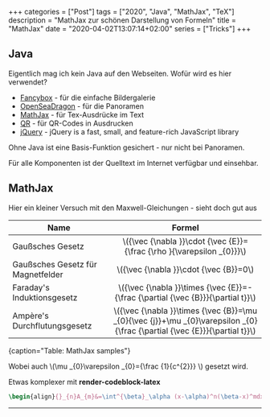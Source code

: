 +++
categories  = ["Post"]
tags        = ["2020", "Java", "MathJax", "TeX"]
description = "MathJax zur schönen Darstellung von Formeln"
title       = "MathJax"
date        = "2020-04-02T13:07:14+02:00"
series      = ["Tricks"]
+++
## Java

Eigentlich mag ich kein Java auf den Webseiten. Wofür wird es hier verwendet?

<!--more-->
* [Fancybox][] - für die einfache Bildergalerie
* [OpenSeaDragon][] - für die Panoramen
* [MathJax][] - für Tex-Ausdrücke im Text
* [QR][] - für QR-Codes in Ausdrucken
* [jQuery][] - jQuery is a fast, small, and feature-rich JavaScript library

Ohne Java ist eine Basis-Funktion gesichert - nur nicht bei Panoramen.

Für alle Komponenten ist der Quelltext im Internet verfügbar und einsehbar.

## MathJax

Hier ein kleiner Versuch mit den Maxwell-Gleichungen - sieht doch gut aus

|Name|Formel|
|----|:----:|
|Gaußsches Gesetz| \\({\vec {\nabla }}\cdot {\vec {E}}={\frac {\rho }{\varepsilon _{0}}}\\) |
|Gaußsches Gesetz für Magnetfelder| \\({\vec {\nabla }}\cdot {\vec {B}}=0\\)|
|Faraday's Induktionsgesetz|\\({\vec {\nabla }}\times {\vec {E}}=-{\frac {\partial {\vec {B}}}{\partial t}}\\)|
|Ampère's Durchflutungsgesetz|\\({\vec {\nabla }}\times {\vec {B}}=\mu _{0}{\vec {j}}+\mu _{0}\varepsilon _{0}{\frac {\partial {\vec {E}}}{\partial t}}\\)|
{caption="Table: MathJax samples"}

Wobei auch  \\(\mu _{0}\varepsilon _{0}={\frac {1}{c^{2}}} \\) gesetzt wird.

Etwas komplexer mit **render-codeblock-latex**
````latex { class=w-50 }
\begin{align}{}_{n}A_{m}&=\int^{\beta}_\alpha (x-\alpha)^n(\beta-x)^mdx\\&=\frac{n}{m+1}\int^{\beta}_\alpha (x-\alpha)^{n-1}(\beta-x)^{m+1}dx\\&=\frac{n}{m+1}{}_{n-1}A_{m+1} \end{align}
````
---

[Fancybox]:      https://fancyapps.com/docs/ui/fancybox/ "fancyBox"
[OpenSeaDragon]: https://openseadragon.github.io/ "OpenSeaDragon"
[MathJax]:       https://www.mathjax.org/ "MathJax"
[QR]:            http://www.d-project.com/ "QR"
[jQuery]:        https://jquery.com/ "jQuery is a fast, small, and feature-rich JavaScript library"
